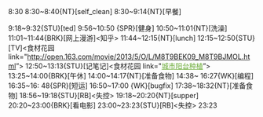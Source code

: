 
8:30
8:30~8:40{NT}[self_clean]
8:30~9:14{NT}[早餐]

9:18~9:32{STU}[ted]
9:56~10:50 {SPR}[健身]
10:50~11:01{NT}[洗澡]
11:01~11:44{BRK}[网上漫游]<知乎>
11:44~12:15{NT}[lunch]
12:15~12:50{STU}[TV]<食材花园 link=&quot;<a href="http://open.163.com/movie/2013/5/O/L/M8T9BEK09_M8T9BJMOL.html">http://open.163.com/movie/2013/5/O/L/M8T9BEK09_M8T9BJMOL.html</a>”>
12:50~13:13{STU}[记笔记]<食材花园 link=&quot;<a href="evernote:///view/3937825/s36/993526b6-780c-4d2b-a193-24468771c410/993526b6-780c-4d2b-a193-24468771c410/" style="color: rgb(105, 170, 53);">城市阳台种植</a>”>
13:25~14:00{BRK}[午休]
14:00~14:17{NT}[准备食物]
14:38~ 16:27{WK}[编程]<life-time-tracker>
16:35~16: 48{SPR}[短运]
16:50~17:00 {WK}[bugfix]<life-time-tracker>
17:38~18:32{NT}[准备食物]
18:56~19:18{STU}[RB]<失控>
19:18~20:20{NT}[supper]
20:20~23:00{BRK}[看电影]
23:00~23:23{STU}[RB]<失控>
23:23
